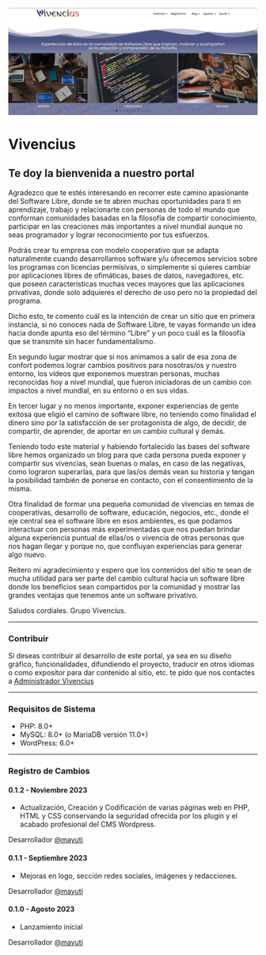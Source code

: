 <p align="center"><a href="http://vivencius.ar/"><img src="./screenshot/screenshot1.JPG" alt="Vivencius"></a></p>

Vivencius
============
Te doy la bienvenida a nuestro portal
-------------------------
Agradezco que te estés interesando en recorrer este camino apasionante del Software Libre, donde se te abren muchas oportunidades para ti en aprendizaje, trabajo y relacionarte con personas de todo el mundo que conforman comunidades basadas en la filosofía de compartir conocimiento, participar en las creaciones más importantes a nivel mundial aunque no seas programador y lograr reconocimiento por tus esfuerzos.

Podrás crear tu empresa con modelo cooperativo que se adapta naturalmente cuando desarrollamos software y/u ofrecemos servicios sobre los programas con licencias permisivas, o simplemente si quieres cambiar por aplicaciones libres de ofimáticas, bases de datos, navegadores, etc. que poseen características muchas veces mayores que las aplicaciones privativas, donde solo adquieres el derecho de uso pero no la propiedad del programa.

Dicho esto, te comento cuál es la intención de crear un sitio que en primera instancia, si no conoces nada de Software Libre, te vayas formando un idea hacia donde apunta eso del término “Libre” y un poco cuál es la filosofía que se transmite sin hacer fundamentalismo. 

En segundo lugar mostrar que si nos animamos a salir de esa zona de confort podemos lograr cambios positivos para nosotras/os y nuestro entorno, los videos que exponemos muestran personas, muchas reconocidas hoy a nivel mundial, que fueron iniciadoras de un cambio con impactos a nivel mundial, en su entorno o en sus vidas. 

En tercer lugar y no menos importante, exponer experiencias de gente exitosa que eligió el camino de software libre, no teniendo como finalidad el dinero sino por la satisfacción de ser protagonista de algo, de decidir, de compartir, de aprender, de aportar en un cambio cultural y demás.

Teniendo todo este material y habiendo fortalecido las bases del software libre hemos organizado un blog para que cada persona pueda exponer y compartir sus vivencias, sean buenas o malas, en caso de las negativas, como lograron superarlas, para que las/os demás vean su historia y tengan la posibilidad también de ponerse en contacto, con el consentimiento de la misma.

Otra finalidad de formar una pequeña comunidad de vivencias en temas de cooperativas, desarrollo de software, educación, negocios, etc., donde el eje central sea el software libre en esos ambientes, es que podamos interactuar con personas más experimentadas que nos puedan brindar alguna experiencia puntual de ellas/os o vivencia de otras personas que nos hagan llegar y porque no, que confluyan experiencias para generar algo nuevo.

Reitero mi agradecimiento y espero que los contenidos del sitio te sean de mucha utilidad para ser parte del cambio cultural hacia un software libre donde los beneficios sean compartidos por la comunidad y mostrar las grandes ventajas que tenemos ante un software privativo.

Saludos cordiales.
Grupo Vivencius.

-------------------------

### Contribuir

Si deseas contribuir al desarrollo de este portal, ya sea en su diseño gráfico, funcionalidades, difundiendo el proyecto, traducir en otros idiomas o como expositor para dar contenido al sitio, etc. te pido que nos contactes a [Administrador Vivencius](mailto:admin@vivencius.ar)

-------------------------

### Requisitos de Sistema

* PHP: 8.0+
* MySQL: 8.0+ (o MariaDB versión 11.0+)
* WordPress: 6.0+


--------------------------

### Registro de Cambios

#### 0.1.2 - Noviembre 2023

* Actualización, Creación y Codificación de varias páginas web en PHP, HTML y CSS conservando la seguridad ofrecida por los plugin y el acabado profesional del CMS Wordpress.

Desarrollador [@mayuti](https://github.com/mayuti)

#### 0.1.1 - Septiembre 2023

* Mejoras en logo, sección redes sociales, imágenes y redacciones.

Desarrollador [@mayuti](https://github.com/mayuti)

#### 0.1.0 - Agosto 2023

* Lanzamiento inicial

Desarrollador [@mayuti](https://github.com/mayuti)
